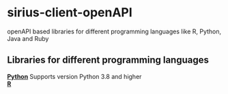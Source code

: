 # sirius-client-openAPI

openAPI based libraries for different  programming languages like R, Python, Java and Ruby

## Libraries for different programming languages

[**Python**](client-api_python) Supports version Python 3.8 and higher  
[**R**](client-api_r)  
